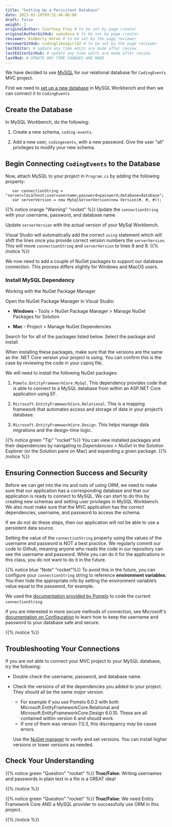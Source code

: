 ```yaml
---
title: "Setting Up a Persistent Database"
date: 2023-03-10T09:32:46-06:00
draft: false
weight: 2
originalAuthor: Courtney Frey # to be set by page creator
originalAuthorGitHub: speudusa # to be set by page creator
reviewer: Kimberly Horan # to be set by the page reviewer
reviewerGitHub: codinglikeagirl42 # to be set by the page reviewer
lastEditor: # update any time edits are made after review
lastEditorGitHub: # update any time edits are made after review
lastMod: # UPDATE ANY TIME CHANGES ARE MADE
---
```


We have decided to use [MySQL](https://education.launchcode.org/SQL/) for our relational database for `CodingEvents` MVC project.  

First we need to [set up a new database](https://education.launchcode.org/SQL/chapters/mysql-part-1/exercises.html) in MySQL Workbench and then we can connect it to `CodingEvents`

## Create the Database


In MySQL Workbench, do the following:

1. Create a new schema, `coding-events`.

1. Add a new user, `codingevents`, with a new password. Give the user "all" privileges to modify your new schema.

## Begin Connecting `CodingEvents` to the Database

Now, attach MySQL to your project in `Program.cs` by adding the following property:

```csharp{linenos=table,hl_lines=[],linenostart=6}
   var connectionString = "server=localhost;user=username;password=password;database=database";
   var serverVersion = new MySqlServerVersion(new Version(#, #, #));

```

{{% notice orange "Warning" "rocket" %}}
Update the `connectionString` with your username, password, and database name.

Update `serverVersion` with the actual version of your MySql Workbench.

Visual Studio will automatically add the correct `using` statement which will shift the lines once you provide correct version numbers the `serverVersion`.  This will move `connectionString` and `serverVersion` to lines 8 and 9. 
{{% /notice %}}

We now need to add a couple of NuGet packages to support our database connection. This process differs slightly for Windows and MacOS users.

###  Install MySQL Dependency

Working with the NuGet Package Manager

Open the NuGet Package Manager in Visual Studio:

 - **Windows** - Tools > NuGet Package Manager > Manage NuGet Packages for Solution

- **Mac** - Project > Manage NuGet Dependencies

Search for for all of the packages listed below. Select the package and install.

When installing these packages, make sure that the versions are the same as the .NET Core version your project is using. You can confirm this is the case by reviewing the code in your csproj file.

We will need to install the following NuGet packages:

1. `Pomelo.EntityFrameworkCore.MySql`. This dependency provides code that is able to connect to a MySQL database from within an ASP.NET Core application using EF. 

1. `Microsoft.EntityFrameworkCore.Relational`. This is a mapping framework that automates access and storage of data in your project’s database.

1. `Microsoft.EntityFrameworkCore.Design`. This helps manage data migrations and the design-time logic. 

{{% notice green "Tip" "rocket"%}}
   You can view installed packages and their dependencies by navigating to _Dependencies > NuGet_ in the Solution Explorer (or the Solution pane on Mac) and expanding a given package.
{{% /notice %}}


## Ensuring Connection Success and Security

Before we can get into the ins and outs of using ORM, we need to make sure that our application has a corresponding database and that our application is ready to connect to MySQL. We can start to do this by creating new schemas and setting user privileges in MySQL Workbench. We also _must_ make sure that the MVC application has the correct dependencies, username, and password to access the schema.

If we do not do these steps, then our application will not be able to use a persistent data source.

Setting the value of the `connectionString` property using the values of the username and password is NOT a best practice. We regularly commit our code to Github, meaning anyone who reads the code in our repository can see the username and password. While you can do it for the applications in this class, you do not want to do it in the future.

{{% notice blue "Note"  "rocket"%}}
   To avoid this in the future, you can configure your `connectionString` string to reference **environment variables**. You then hide the appropriate info by setting the environment variable’s value equal to the password, for example.

   We used the [documentation provided by Pomelo](https://github.com/PomeloFoundation/Pomelo.EntityFrameworkCore.MySql#1-project-configuration) to code the current `connectionString`. 

   If you are interested in more secure methods of connection, see Microsoft's [documentation on Configuration](https://learn.microsoft.com/en-us/aspnet/core/fundamentals/configuration/?view=aspnetcore-6.0#environment-variables) to learn how to keep the username and password to your database safe and secure.

{{% /notice %}}

## Troubleshooting Your Connections

If you are not able to connect your MVC project to your MySQL database, try the following:

- Double check the username, password, and database name.

- Check the versions of all the dependencies you added to your project.  They should all be the same _major_ version.  
   
   - For example if you use Pomelo 6.0.2 with both Microsoft.EntityFrameworkCore.Relational and Microsoft.EntityFrameworkCore.Design 6.0.10. These are all contained within version 6 and should work.
   - If one of them was version 7.0.3, this discrepancy _may_ be cause errors.

   Use the [NuGet manager](https://learn.microsoft.com/en-us/nuget/consume-packages/install-use-packages-visual-studio) to verify and set versions.  You can install higher versions or lower versions as needed. 
   

## Check Your Understanding

{{% notice green "Question" "rocket" %}}
   **True/False:** Writing usernames and passwords in plain text in a file is a GREAT idea!

   <!-- ans: False -->
{{% /notice %}}

{{% notice green "Question" "rocket" %}}
   **True/False:** We need Entity Framework Core AND a MySQL provider to successfully use ORM in this project.

   <!-- ans: True -->
{{% /notice %}}